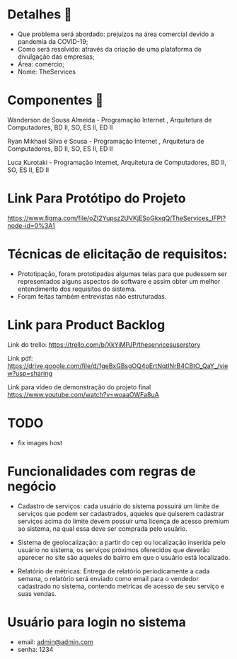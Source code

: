 # Detalhes :page_facing_up:
- Que problema será abordado: prejuízos na área comercial devido a pandemia da COVID-19;
- Como será resolvido: através da criação de uma plataforma de divulgação das empresas;
- Área: comércio;
- Nome: TheServices

# Componentes :busts_in_silhouette:
Wanderson de Sousa Almeida - Programação Internet , Arquitetura de Computadores, BD II, SO, ES II, ED II

Ryan Mikhael Silva e Sousa - Programação Internet , Arquitetura de Computadores, BD II, SO, ES II, ED II

Luca Kurotaki - Programação Internet, Arquitetura de Computadores, BD II, SO, ES II, ED II

# Link Para Protótipo do Projeto
https://www.figma.com/file/oZI2Yupsz2UVKjESoGkxqQ/TheServices_IFPI?node-id=0%3A1

# Técnicas de elicitação de requisitos:
- Prototipação, foram prototipadas algumas telas para que pudessem ser representados alguns aspectos do software e assim obter um melhor entendimento dos requisitos do sistema.
- Foram feitas também entrevistas não estruturadas.

# Link para Product Backlog
Link do trello:
https://trello.com/b/XkYiMPJP/theservicesuserstory

Link pdf: 
https://drive.google.com/file/d/1geBxGBsgOQ4pErtNqtINrB4CBtO_QaY_/view?usp=sharing

Link para vídeo de demonstração do projeto final
https://www.youtube.com/watch?v=woaaOWFa8uA

# TODO
- fix images host

# Funcionalidades com regras de negócio
- Cadastro de serviços: cada usuário do sistema possuirá um limite de serviços que podem ser cadastrados, aqueles que quiserem cadastrar serviços acima do limite devem possuir uma licença de acesso premium ao sistema, na qual essa deve ser comprada pelo usuário.

- Sistema de geolocalização: a partir do cep ou localização inserida pelo usuário no sistema, os serviços próximos oferecidos que deverão aparecer no site são aqueles do bairro em que o usuário está localizado.

- Relatório de métricas: Entrega de relatório periodicamente a cada semana, o relatório será enviado como email para o vendedor cadastrado no sistema, contendo metrícas de acesso de seu serviço e suas vendas.

# Usuário para login no sistema 
- email: admin@admin.com
- senha: 1234
